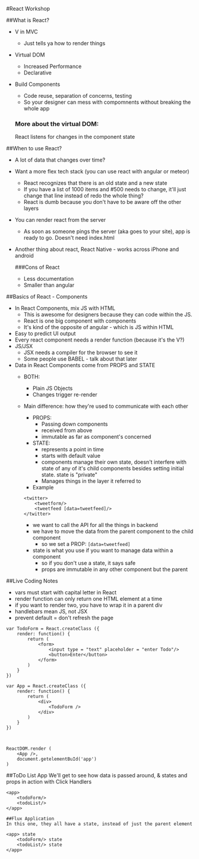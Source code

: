 #React Workshop 

##What is React?

* V in MVC
	* Just tells ya how to render things
* Virtual DOM 
	* Increased Performance
	* Declarative
* Build Components
	* Code reuse, separation of concerns, testing
	* So your designer can mess with compomnents without breaking the whole app

	### More about the virtual DOM:
	React listens for changes in the component state

##When to use React?

* A lot of data that changes over time?
* Want a more flex tech stack (you can use react with angular or meteor)
	* React recognizes that there is an old state and a new state
	* If you have a list of 1000 items and #500 needs to change, it'll just change that line instead of redo the whole thing?
	* React is dumb because you don't have to be aware off the other layers 
* You can render react from the server
	* As soon as someone pings the server (aka goes to your site), app is ready to go. Doesn't need index.html
* Another thing about react, React Native - works across iPhone and android

	###Cons of React
	* Less documentation
	* Smaller than angular
	

##Basics of React - Components

* In React Components, mix JS with HTML
	* This is awesome for designers because they can code within the JS. 
	*  React is one big component with components
	* It's kind of the opposite of angular - which is JS within HTML
* Easy to predict UI output
* Every react component needs a render function (because it's the V?)
* JS/JSX
	* JSX needs a compiler for the browser to see it
	* Some people use BABEL - talk about that later
* Data in React Components come from PROPS and STATE
	* BOTH:
		* Plain JS Objects
		* Changes trigger re-render
	* Main difference: how they're used to communicate with each other
		* PROPS:
			* Passing down components
			* received from above
			* immutable as far as component's concerned
		* STATE:
			* represents a point in time
			* starts with default value
			* components manage their own state, doesn't interfere with state of any of it's child components besides setting initial state. state is "private"
			* Manages things in the layer it referred to
		* Example
	 
		```
		<twitter>
			<tweetform/>
			<tweetfeed [data=tweetfeed]/>
		</twitter>
		```
		* we want to call the API for all the things in backend
		* we have to move the data from the parent component to the child component
			* so we set a PROP: `[data=tweetfeed]`
		* state is what you use if you want to manage data within a component
			* so if you don't use a state, it says safe
			* props are immutable in any other component but the parent

##Live Coding Notes
* vars must start with capital letter in React
* render function can only return one HTML element at a time
* if you want to render two, you have to wrap it in a parent div
* handlebars mean JS, not JSX
* prevent default = don't refresh the page

```
var TodoForm = React.createClass ({
	render: function() {
		return (
			<form>
				<input type = "text" placeholder = "enter Todo"/>
				<button>Enter</button>
			</form>
		)
	}
})

var App = React.createClass ({
	render: function() {
		return (
			<div> 
				<TodoForm />
			</div>
		)
	}
})



ReactDOM.render (
	<App />,
	document.getelementBuId('app')
)

``` 

##ToDo List App
We'll get to see how data is passed around, & states and props in action with Click Handlers

```
<app>
	<todoForm/>
	<todoList/>
</app>

##Flux Application
In this one, they all have a state, instead of just the parent element

<app> state
	<todoForm/> state
	<todoList/> state
</app>